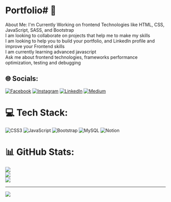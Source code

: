 # Portfolio# 💫 
About Me:
I'm Currently Working on frontend Technologies like HTML, CSS, JavaScript, SASS, and Bootstrap<br>I am looking to collaborate on projects that help me to make my skills<br>I am looking to help you to build your portfolio, and LinkedIn profile and improve your Frontend skills<br>I am currently learning advanced javascript   <br>Ask me about frontend technologies, frameworks performance optimization, testing and debugging<br>


## 🌐 Socials:
[![Facebook](https://img.shields.io/badge/Facebook-%231877F2.svg?logo=Facebook&logoColor=white)](https://facebook.com/MuhammadEbadAbid/) [![Instagram](https://img.shields.io/badge/Instagram-%23E4405F.svg?logo=Instagram&logoColor=white)](https://instagram.com/ibad__abid) [![LinkedIn](https://img.shields.io/badge/LinkedIn-%230077B5.svg?logo=linkedin&logoColor=white)](https://linkedin.com/in/https://www.linkedin.com/in/ibad-abid/) [![Medium](https://img.shields.io/badge/Medium-12100E?logo=medium&logoColor=white)](https://medium.com/@ibadabid) 

# 💻 Tech Stack:
![CSS3](https://img.shields.io/badge/css3-%231572B6.svg?style=for-the-badge&logo=css3&logoColor=white) ![JavaScript](https://img.shields.io/badge/javascript-%23323330.svg?style=for-the-badge&logo=javascript&logoColor=%23F7DF1E) ![Bootstrap](https://img.shields.io/badge/bootstrap-%23563D7C.svg?style=for-the-badge&logo=bootstrap&logoColor=white) ![MySQL](https://img.shields.io/badge/mysql-%2300f.svg?style=for-the-badge&logo=mysql&logoColor=white) ![Notion](https://img.shields.io/badge/Notion-%23000000.svg?style=for-the-badge&logo=notion&logoColor=white)
# 📊 GitHub Stats:
![](https://github-readme-stats.vercel.app/api?username=ibad-abid&theme=dark&hide_border=false&include_all_commits=false&count_private=false)<br/>
![](https://github-readme-streak-stats.herokuapp.com/?user=ibad-abid&theme=dark&hide_border=false)<br/>
![](https://github-readme-stats.vercel.app/api/top-langs/?username=ibad-abid&theme=dark&hide_border=false&include_all_commits=false&count_private=false&layout=compact)

---
[![](https://visitcount.itsvg.in/api?id=ibad-abid&icon=0&color=0)](https://visitcount.itsvg.in)

<!-- Proudly created with GPRM ( https://gprm.itsvg.in ) -->
